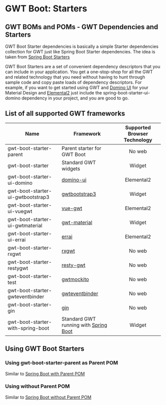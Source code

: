 # GWT Boot: Starters

## GWT BOMs and POMs - GWT Dependencies and Starters

GWT Boot Starter dependencies is basically a simple Starter dependencies 
collection for GWT just like Spring Boot Starter dependencies.
The idea is taken from 
[Spring Boot Starters](https://github.com/spring-projects/spring-boot/tree/master/spring-boot-project/spring-boot-starters)

GWT Boot Starters are a set of convenient dependency descriptors 
that you can include in your application. 
You get a one-stop-shop for all the GWT and related technology 
that you need without having to hunt through sample code and 
copy paste loads of dependency descriptors. For example, 
if you want to get started using GWT and [Domino UI](https://github.com/vegegoku/domino-ui) 
for your Material Design and [Elemental2](https://github.com/google/elemental2) just include the 
spring-boot-starter-ui-domino dependency in your project, 
and you are good to go.

## List of all supported GWT frameworks

| Name | Framework | Supported Browser Technology |
| ------------- | ------------- |:-------------:| 
| gwt-boot-starter-parent | Parent starter for GWT Boot | No web | 
| gwt-boot-starter | Standard GWT widgets | Widget | 
| gwt-boot-starter-ui-domino | [domino-ui](https://github.com/vegegoku/domino-ui) | Elemental2 | 
| gwt-boot-starter-ui-gwtbootstrap3 | [gwtbootstrap3](https://github.com/gwtbootstrap3/gwtbootstrap3) | Widget | 
| gwt-boot-starter-ui-vuegwt | [vue-gwt](https://github.com/Axellience/vue-gwt) | Elemental2 | 
| gwt-boot-starter-ui-gwtmaterial | [gwt-material](https://github.com/GwtMaterialDesign/gwt-material) | Widget | 
| gwt-boot-starter-ui-errai | [errai](https://github.com/errai/errai) | Elemental2 | 
| gwt-boot-starter-rxgwt | [rxgwt](https://github.com/intendia-oss/rxgwt) | No web | 
| gwt-boot-starter-restygwt | [resty-gwt](https://github.com/resty-gwt/resty-gwt) | No web | 
| gwt-boot-starter-test | [gwtmockito](https://github.com/google/gwtmockito) | No web | 
| gwt-boot-starter-gwteventbinder | [gwteventbinder](https://github.com/google/gwteventbinder) | No web | 
| gwt-boot-starter-gin | [gin](https://github.com/nishtahir/google-gin) | No web | 
| gwt-boot-starter-with-spring-boot | Standard GWT running with [Spring Boot](https://github.com/spring-projects/spring-boot) | Widget | 

## Using GWT Boot Starters

### Using gwt-boot-starter-parent as Parent POM

Similar to [Spring Boot with Parent POM](http://www.baeldung.com/spring-boot-start)

### Using without Parent POM

Similar to [Spring Boot without Parent POM](http://www.baeldung.com/spring-boot-dependency-management-custom-parent)